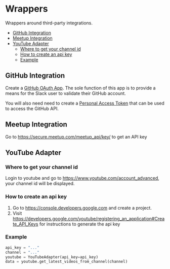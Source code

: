 # Wrappers

Wrappers around third-party integrations.

<!-- TOC -->

- [GitHub Integration](#github-integration)
- [Meetup Integration](#meetup-integration)
- [YouTube Adapter](#youtube-adapter)
  - [Where to get your channel id](#where-to-get-your-channel-id)
  - [How to create an api key](#how-to-create-an-api-key)
  - [Example](#example)

<!-- /TOC -->

## GitHub Integration

Create a [GitHub OAuth App](https://github.com/settings/developers). The sole function of this app is to provide a means for the Slack user to validate their GitHub account.

You will also need need to create a [Personal Access Token](https://github.com/settings/tokens) that can be used to access the GitHub API.

## Meetup Integration

Go to https://secure.meetup.com/meetup_api/key/
to get an API key

## YouTube Adapter

### Where to get your channel id

Login to youtube and go to https://www.youtube.com/account_advanced, your
channel id will be displayed.

### How to create an api key

1. Go to https://console.developers.google.com and create a project.
2. Visit https://developers.google.com/youtube/registering_an_application#Create_API_Keys
for instructions to generate the api key

### Example

```python
api_key = "..."
channel = "..."
youtube = YouTubeAdapter(api_key=api_key)
data = youtube.get_latest_videos_from_channel(channel)
```

